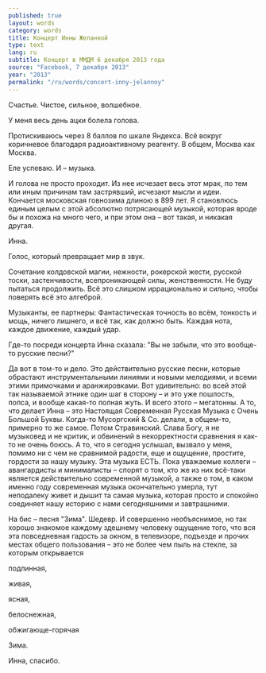```yaml
---
published: true
layout: words
category: words
title: Концерт Инны Желанной
type: text
lang: ru
subtitle: Концерт в ММДМ 6 декабря 2013 года
source: "Facebook, 7 декабря 2013"
year: "2013"
permalink: "/ru/words/concert-inny-jelannoy"
---
```


Счастье. Чистое, сильное, волшебное.

У меня весь день ацки болела голова.

Протискиваюсь через 8 баллов по шкале Яндекса. Всё вокруг коричневое благодаря радиоактивному реагенту. В общем, Москва как Москва.

Еле успеваю. И – музыка.

И голова не просто проходит. Из нее исчезает весь этот мрак, по тем или иным причинам там застрявший, исчезают мысли и идеи. Кончается московская говнозима длиною в 899 лет. Я становлюсь единым целым с этой абсолютно потрясающей музыкой, которая вроде бы и похожа на много чего, и при этом она – вот такая, и никакая другая.

Инна.

Голос, который превращает мир в звук.

Сочетание колдовской магии, нежности, рокерской жести, русской тоски, застенчивости, всепроникающей силы, женственности. Не буду пытаться продолжить. Всё это слишком иррационально и сильно, чтобы поверять всё это алгеброй.

Музыканты, ее партнеры: Фантастическая точность во всём, тонкость и мощь, ничего лишнего, и всё так, как должно быть. Каждая нота, каждое движение, каждый удар.

Где-то посреди концерта Инна сказала: "Вы не забыли, что это вообще-то русские песни?"

Да вот в том-то и дело. Это действительно русские песни, которые обрастают инструментальными линиями и новыми мелодиями, и всеми этими примочками и аранжировками. Вот удивительно: во всей этой так называемой этнике один шаг в сторону – и это уже пошлость, попса, и вообще какая-то полная жуть. И всего этого – мегатонны. А то, что делает Инна – это Настоящая Современная Русская Музыка с Очень Большой Буквы. Когда-то Мусоргский & Co. делали, в общем-то, примерно то же самое. Потом Стравинский. Слава Богу, я не музыковед и не критик, и обвинений в некорректности сравнения я как-то не очень боюсь. А то, что я сегодня услышал, вызвало у меня, помимо ни с чем не сравнимой радости, еще и ощущение, простите, гордости за нашу музыку. Эта музыка ЕСТЬ. Пока уважаемые коллеги – авангардисты и минималисты – спорят о том, кто же из них всё-таки является действительно современной музыкой, а также о том, в каком именно году современная музыка окончательно умерла, тут неподалеку живет и дышит та самая музыка, которая просто и спокойно соединяет нашу историю с нами сегодняшними и завтрашними.

На бис – песня "Зима". Шедевр. И совершенно необъяснимое, но так хорошо знакомое каждому здешнему человеку ощущение того, что вся эта повседневная гадость за окном, в телевизоре, подъезде и прочих местах общего пользования – это не более чем пыль на стекле, за которым открывается

подлинная,

живая,

ясная,

белоснежная,

обжигающе-горячая

Зима.

  
  
Инна, спасибо.